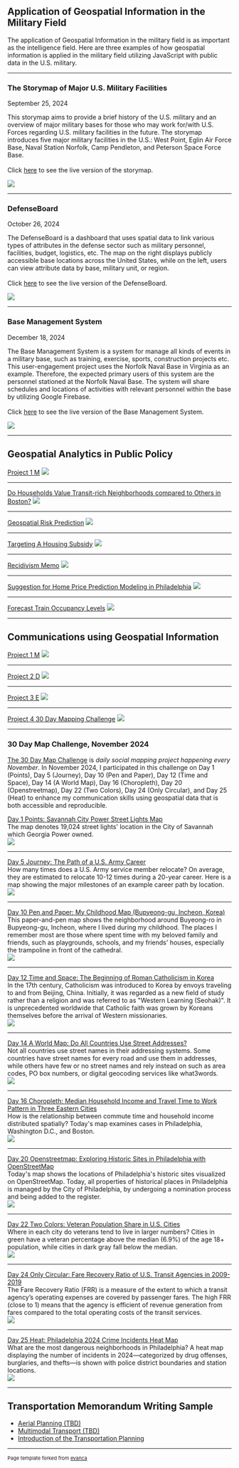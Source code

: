 ## Application of Geospatial Information in the Military Field

The application of Geospatial Information in the military field is as important as the intelligence field. Here are three examples of how geospatial information is applied in the military field utilizing JavaScript with public data in the U.S. military.

---

### The Storymap of Major U.S. Military Facilities

September 25, 2024

This storymap aims to provide a brief history of the U.S. military and an overview of major military bases for those who may work for/with U.S. Forces regarding U.S. military facilities in the future. 
The storymap introduces five major military facilities in the U.S.: West Point, Eglin Air Force Base, Naval Station Norfolk, Camp Pendleton, and Peterson Space Force Base.
<br><br>Click [here](https://yjmark.github.io/story-map-project/Jun_Youngsang/) to see the live version of the storymap.

<img src="images/storymapimage.jpeg?raw=true"/>

---

### DefenseBoard

October 26, 2024

The DefenseBoard is a dashboard that uses spatial data to link various types of attributes in the defense sector such as military personnel, facilities, budget, logistics, etc.
The map on the right displays publicly accessible base locations across the United States, while on the left, users can view attribute data by base, military unit, or region.
<br><br>Click [here](https://yjmark.github.io/dashboard-project/Jun_Youngsang/) to see the live version of the DefenseBoard.

<img src="images/dashboardimage.jpeg?raw=true"/>

---

### Base Management System

December 18, 2024

The Base Management System is a system for manage all kinds of events in a military base, such as training, exercise, sports, construction projects etc. This user-engagement project uses the Norfolk Naval Base in Virginia as an example. Therefore, the expected primary users of this system are the personnel stationed at the Norfolk Naval Base. The system will share schedules and locations of activities with relevant personnel within the base by utilizing Google Firebase.
<br><br>Click [here](https://yjmark.github.io/engagement-project/Jun_Youngsang/) to see the live version of the Base Management System.

<img src="images/engagementimage.jpeg?raw=true"/>

---


## Geospatial Analytics in Public Policy



[Project 1 M](/sample_page)
<img src="images/dummy_thumbnail.jpg?raw=true"/>

---
[Do Households Value Transit-rich Neighborhoods compared to Others in Boston?](/pdf/sample_presentation.pdf)
<img src="images/dummy_thumbnail.jpg?raw=true"/>

---
[Geospatial Risk Prediction](http://example.com/)
<img src="images/dummy_thumbnail.jpg?raw=true"/>

---
[Targeting A Housing Subsidy](http://example.com/)
<img src="images/dummy_thumbnail.jpg?raw=true"/>

---
[Recidivism Memo](http://example.com/)
<img src="images/dummy_thumbnail.jpg?raw=true"/>

---
[Suggestion for Home Price Prediction Modeling in Philadelphia](http://example.com/)
<img src="images/dummy_thumbnail.jpg?raw=true"/>

---
[Forecast Train Occupancy Levels](http://example.com/)
<img src="images/dummy_thumbnail.jpg?raw=true"/>

---

## Communications using Geospatial Information

[Project 1 M](/sample_page)
<img src="images/dummy_thumbnail.jpg?raw=true"/>

---
[Project 2 D](/pdf/sample_presentation.pdf)
<img src="images/dummy_thumbnail.jpg?raw=true"/>

---
[Project 3 E](http://example.com/)
<img src="images/dummy_thumbnail.jpg?raw=true"/>

---
[Project 4 30 Day Mapping Challenge](http://example.com/)
<img src="images/dummy_thumbnail.jpg?raw=true"/>

---

### 30 Day Map Challenge, November 2024

[The 30 Day Map Challenge](https://30daymapchallenge.com/) is <i>daily social mapping project happening every November</i>. In November 2024, I participated in this challenge on Day 1 (Points), Day 5 (Journey), Day 10 (Pen and Paper), Day 12 (Time and Space), Day 14 (A World Map), Day 16 (Choropleth), Day 20 (Openstreetmap), Day 22 (Two Colors), Day 24 (Only Circular), and Day 25 (Heat) to enhance my communication skills using geospatial data that is both accessible and reproducible.

[Day 1 Points: Savannah City Power Street Lights Map](https://github.com/yjmark/30DayMapChallenge_2024_Jun/blob/main/Day01_PointsofStreetLights/)
<br>The map denotes 19,024 street lights' location in the City of Savannah which Georgia Power owned.
<br><img src="https://github.com/yjmark/30DayMapChallenge_2024_Jun/blob/main/Day01_PointsofStreetLights/01-youngsang-jun.png?raw=true"/>

---
[Day 5 Journey: The Path of a U.S. Army Career](https://github.com/yjmark/30DayMapChallenge_2024_Jun/blob/main/Day05_Journey/)
<br>How many times does a U.S. Army service member relocate? On average, they are estimated to relocate 10-12 times during a 20-year career. Here is a map showing the major milestones of an example career path by location.
<br><img src="https://github.com/yjmark/30DayMapChallenge_2024_Jun/blob/main/Day05_Journey/05-youngsang-jun.png?raw=true"/>

---
[Day 10 Pen and Paper: My Childhood Map (Bupyeong-gu, Incheon, Korea)](https://github.com/yjmark/30DayMapChallenge_2024_Jun/blob/main/Day10_PenandPaper/)
<br>This paper-and-pen map shows the neighborhood around Buyeong-ro in Bupyeong-gu, Incheon, where I lived during my childhood. The places I remember most are those where spent time with my beloved family and friends, such as playgrounds, schools, and my friends' houses, especially the trampoline in front of the cathedral.
<br><img src="https://github.com/yjmark/30DayMapChallenge_2024_Jun/blob/main/Day10_PenandPaper/Day10_Jun.jpg?raw=true"/>

---
[Day 12 Time and Space: The Beginning of Roman Catholicism in Korea](https://github.com/yjmark/30DayMapChallenge_2024_Jun/blob/main/Day12_KoreaandRomanCatholic/)
<br>In the 17th century, Catholicism was introduced to Korea by envoys traveling to and from Beijing, China. Initially, it was regarded as a new field of study rather than a religion and was referred to as \"Western Learning (Seohak)\". It is unprecedented worldwide that Catholic faith was grown by Koreans themselves before the arrival of Western missionaries.
<br><img src="https://github.com/yjmark/30DayMapChallenge_2024_Jun/blob/main/Day12_KoreaandRomanCatholic/12-youngsang-jun.png?raw=true"/>

---
[Day 14 A World Map: Do All Countries Use Street Addresses?](https://github.com/yjmark/30DayMapChallenge_2024_Jun/blob/main/Day14_UPU_StreetAddress/)
<br>Not all countries use street names in their addressing systems. Some countries have street names for every road and use them in addresses, while others have few or no street names and rely instead on such as area codes, PO box numbers, or digital geocoding services like what3words.
<br><img src="https://github.com/yjmark/30DayMapChallenge_2024_Jun/blob/main/Day14_UPU_StreetAddress/14-youngsang-jun.jpg?raw=true"/>

---
[Day 16 Choropleth: Median Household Income and Travel Time to Work Pattern in Three Eastern Cities](https://github.com/yjmark/30DayMapChallenge_2024_Jun/blob/main/Day16_ACS_Income-TimeTravel)
<br>How is the relationship between commute time and household income distributed spatially? Today's map examines cases in Philadelphia, Washington D.C., and Boston.
<br><img src="https://github.com/yjmark/30DayMapChallenge_2024_Jun/blob/main/Day16_ACS_Income-TimeTravel/16-youngsang-jun.png?raw=true"/>

---
[Day 20 Openstreetmap: Exploring Historic Sites in Philadelphia with OpenStreetMap](https://github.com/yjmark/30DayMapChallenge_2024_Jun/blob/main/Day20_Openstreetmap/)
<br>Today's map shows the locations of Philadelphia's historic sites visualized on OpenStreetMap. Today, all properties of historical places in Philadelphia is managed by the City of Philadelphia, by undergoing a nomination process and being added to the register. 
<br><img src="https://github.com/yjmark/30DayMapChallenge_2024_Jun/blob/main/Day20_Openstreetmap/20-youngsang-jun.png?raw=true"/>

---
[Day 22 Two Colors: Veteran Population Share in U.S. Cities](https://github.com/yjmark/30DayMapChallenge_2024_Jun/blob/main/Day22_TwoColors/)
<br>Where in each city do veterans tend to live in larger numbers? Cities in green have a veteran percentage above the median (6.9%) of the age 18+ population, while cities in dark gray fall below the median.
<br><img src="https://github.com/yjmark/30DayMapChallenge_2024_Jun/blob/main/Day22_TwoColors/22-youngsang-jun.png?raw=true"/>

---
[Day 24 Only Circular: Fare Recovery Ratio of U.S. Transit Agencies in 2009-2019](https://github.com/yjmark/30DayMapChallenge_2024_Jun/blob/main/Day24_OnlyCircularFRR/)
<br>The Fare Recovery Ratio (FRR) is a measure of the extent to which a transit agency’s operating expenses are covered by passenger fares. The high FRR (close to 1) means that the agency is efficient of revenue generation from fares compared to the total operating costs of the transit services.
<br><img src="https://github.com/yjmark/30DayMapChallenge_2024_Jun/blob/main/Day24_OnlyCircularFRR/24-youngsang-jun.png?raw=true"/>

---
[Day 25 Heat: Philadelphia 2024 Crime Incidents Heat Map](https://github.com/yjmark/30DayMapChallenge_2024_Jun/blob/main/Day25_Heat/)
<br>What are the most dangerous neighborhoods in Philadelphia? A heat map displaying the number of incidents in 2024—categorized by drug offenses, burglaries, and thefts—is shown with police district boundaries and station locations.
<br><img src="https://github.com/yjmark/30DayMapChallenge_2024_Jun/blob/main/Day25_Heat/25-youngsang-jun.png?raw=true"/>

---

## Transportation Memorandum Writing Sample

- [Aerial Planning (TBD)](http://example.com/)
- [Multimodal Transport (TBD)](http://example.com/)
- [Introduction of the Transportation Planning](http://example.com/)

---
<p style="font-size:11px">Page template forked from <a href="https://github.com/evanca/quick-portfolio">evanca</a></p>
<!-- Remove above link if you don't want to attribute -->
